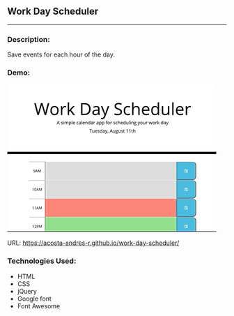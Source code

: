 ## Work Day Scheduler
---
### Description:
Save events for each hour of the day.
### Demo:
![](Demo/Work-Day-Scheduler.gif)

URL: 
https://acosta-andres-r.github.io/work-day-scheduler/

### Technologies Used:
- HTML
- CSS
- jQuery
- Google font
- Font Awesome